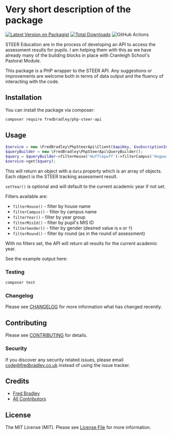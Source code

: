 # Very short description of the package

[![Latest Version on Packagist](https://img.shields.io/packagist/v/fredbradley/php-steer-api.svg?style=flat-square)](https://packagist.org/packages/fredbradley/php-steer-api)
[![Total Downloads](https://img.shields.io/packagist/dt/fredbradley/php-steer-api.svg?style=flat-square)](https://packagist.org/packages/fredbradley/php-steer-api)
![GitHub Actions](https://github.com/fredbradley/php-steer-api/actions/workflows/main.yml/badge.svg)

STEER Education are in the process of developing an API to access the assessment results for pupils. I am helping them with this as we have already many of the building blocks in place with Cranleigh School's Pastoral Module. 

This package is a PHP wrapper to the STEER API. Any suggestions or improvements are welcome both in terms of data output and the fluency of interacting with the code.

## Installation

You can install the package via composer:

```bash
composer require fredbradley/php-steer-api
```

## Usage

```php
$service = new \FredBradley\PhpSteerApi\Client($apiKey, $subscriptionId, $baseUrl);
$queryBuilder = new \FredBradley\PhpSteerApi\QueryBuilder();
$query = $queryBuilder->filterHouse('Hufflepuff')->filterCampus('Hogwarts')->setYear(2020);
$service->get($query);
```

This will return an object with a `data` property which is an array of objects. Each object is the STEER tracking
assessment result.

`setYear()` is optional and will default to the current academic year if not set. 

Filters available are: 
* `filterHouse()` - filter by house name
* `filterCampus()` - filter by campus name
* `filterYear()` - filter by year group
* `filterMisId()` - filter by pupil's MIS ID
* `filterGender()` - filter by gender (desired value is `m` or `f`)
* `filterRound()` - filter by round (as in the round of assessment)

With no filters set, the API will return all results for the current academic year.

See the example output here: 

### Testing

```bash
composer test
```

### Changelog

Please see [CHANGELOG](CHANGELOG.md) for more information what has changed recently.

## Contributing

Please see [CONTRIBUTING](CONTRIBUTING.md) for details.

### Security

If you discover any security related issues, please email code@fredbradley.co.uk instead of using the issue tracker.

## Credits

- [Fred Bradley](https://github.com/fredbradley)
- [All Contributors](../../contributors)

## License

The MIT License (MIT). Please see [License File](LICENSE.md) for more information.
